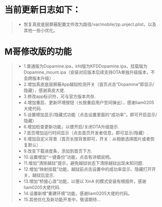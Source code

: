 # 当前更新日志如下：

> - 恢复真皮底层屏蔽配置文件改为路径/var/mobile/zp.unject.plist，以及其他一些小优化。

# M哥修改版的功能

> - 1.普通版为Dopamine.ipa，kfd版为KFDDopamine.ipa，挂载版为Dopamine_mount.ipa（安装对应版本后续支持OTA单独升级版本，不会跨版本升级）.
> - 2.增加真皮底层屏蔽App越狱检测开关（首页点击“Dopamine”即显示/隐藏），感谢真皮大佬.
> - 3.修改app标识符，可与官方版本共存.
> - 4.增加重启、更新环境按钮（长按重启用户空间弹出），感谢liam0205大佬代码.
> - 5.设置增加显示/隐藏式功能（点击设置里面的“成功率”，即可开启显示/隐藏）.
> - 6.增加检查更新功能，以便开启/关闭OTA升级提示.
> - 7.首页增加运行时间显示（点击首页开发者信息，即可显示/隐藏）.
> - 8.增加自定义背景（首页长按背景即可，开关：从相册选择图片或者恢复默认）.
> - 9.改变下载进度条，添加到首页下方.
> - 10.设置增加“一键备份”功能，点击有详细说明。
> - 11.增加“清除越狱”提示，避免越狱状态下清除越狱出现未知问题.
> - 12.增加“映射挂载”功能，越狱前点击设置中的成功率显示、隐藏打开开关，越狱后显示.
> - 13.增加“桥接心浪”功能，以便以 XinA 的模式安装有根插件，感谢liam0205大佬代码.
> - 14.设置新增“重建环境”功能，感谢liam0205大佬的代码。
> - 15.其他优化及新功能开发中，敬请期待...
